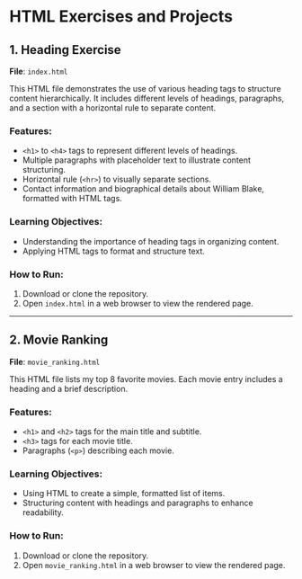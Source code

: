 # HTML Exercises and Projects

## 1. Heading Exercise

**File**: `index.html`

This HTML file demonstrates the use of various heading tags to structure content hierarchically. It includes different levels of headings, paragraphs, and a section with a horizontal rule to separate content. 

### Features:
- `<h1>` to `<h4>` tags to represent different levels of headings.
- Multiple paragraphs with placeholder text to illustrate content structuring.
- Horizontal rule (`<hr>`) to visually separate sections.
- Contact information and biographical details about William Blake, formatted with HTML tags.

### Learning Objectives:
- Understanding the importance of heading tags in organizing content.
- Applying HTML tags to format and structure text.

### How to Run:
1. Download or clone the repository.
2. Open `index.html` in a web browser to view the rendered page.

---

## 2. Movie Ranking

**File**: `movie_ranking.html`

This HTML file lists my top 8 favorite movies. Each movie entry includes a heading and a brief description.

### Features:
- `<h1>` and `<h2>` tags for the main title and subtitle.
- `<h3>` tags for each movie title.
- Paragraphs (`<p>`) describing each movie.

### Learning Objectives:
- Using HTML to create a simple, formatted list of items.
- Structuring content with headings and paragraphs to enhance readability.

### How to Run:
1. Download or clone the repository.
2. Open `movie_ranking.html` in a web browser to view the rendered page.
